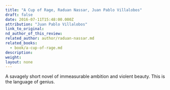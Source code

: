 ```yaml
---
title: "A Cup of Rage, Raduan Nassar, Juan Pablo Villalobos"
draft: false
date: 2016-07-11T15:48:00.000Z
attribution: "Juan Pablo Villalobos"
link_to_original:
nd_author_of_this_review:
related_author: author/raduan-nassar.md
related_books:
  - book/a-cup-of-rage.md
description:
weight:
layout: none
---
```

A savagely short novel of immeasurable ambition and violent beauty. This is the language of genius.

